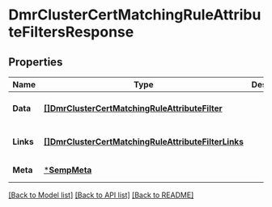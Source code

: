 # DmrClusterCertMatchingRuleAttributeFiltersResponse

## Properties
Name | Type | Description | Notes
------------ | ------------- | ------------- | -------------
**Data** | [**[]DmrClusterCertMatchingRuleAttributeFilter**](DmrClusterCertMatchingRuleAttributeFilter.md) |  | [optional] [default to null]
**Links** | [**[]DmrClusterCertMatchingRuleAttributeFilterLinks**](DmrClusterCertMatchingRuleAttributeFilterLinks.md) |  | [optional] [default to null]
**Meta** | [***SempMeta**](SempMeta.md) |  | [default to null]

[[Back to Model list]](../README.md#documentation-for-models) [[Back to API list]](../README.md#documentation-for-api-endpoints) [[Back to README]](../README.md)

